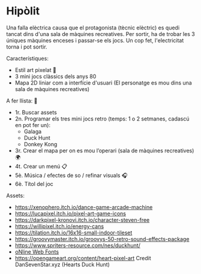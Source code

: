 # Hipòlit

Una falla elèctrica causa que el protagonista (tècnic elèctric) es quedi tancat dins d'una sala de màquines recreatives. Per sortir, ha de trobar les 3 úniques màquines enceses i passar-se els jocs. Un cop fet, l'electricitat torna i pot sortir.

Característiques:
 - Estil art pixelat 💪
 - 3 mini jocs clàssics dels anys 80
 - Mapa 2D liniar com a interfície d'usuari (El personatge es mou dins una sala de màquines recreatives)

A fer llista: 📝
 - 1r. Buscar assets
 - 2n.	Programar els tres mini jocs retro (temps: 1 o 2 setmanes, cadascú en pot fer un):
      - Galaga
      - Duck Hunt
      - Donkey Kong
 - 3r. Crear el mapa per on es mou l’operari (sala de màquines recreatives) 🌍
 - 4t. Crear un menú  📋
 - 5è. Música / efectes de so / refinar visuals 🎧
 - 6è. Títol del joc

Assets:
 - https://xenophero.itch.io/dance-game-arcade-machine
 - https://lucapixel.itch.io/pixel-art-game-icons
 - https://darkpixel-kronovi.itch.io/character-steven-free
 - https://willipixel.itch.io/energy-cans
 - https://tilation.itch.io/16x16-small-indoor-tileset
 - https://groovymaster.itch.io/groovys-50-retro-sound-effects-package
 - https://www.spriters-resource.com/nes/duckhunt/
 - <a href="http://www.onlinewebfonts.com">oNline Web Fonts</a>
 - https://opengameart.org/content/heart-pixel-art Credit DanSevenStar.xyz (Hearts Duck Hunt)
